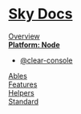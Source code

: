 <!--- This Platform: Node was auto-generated using "npx sky readme" --> 

# [Sky Docs](/README.md)

[Overview](..%2Fdocs%2Foverview%2FOverview.md)   
**[Platform: Node](..%2F%40node%2FPlatform%3A%20Node.md)**   
* [@clear-console](..%2F%40node%2F%40clear-console%2F%40clear-console.md)
  
[Ables](..%2Fables%2FAbles.md)   
[Features](..%2Ffeatures%2FFeatures.md)   
[Helpers](..%2Fhelpers%2FHelpers.md)   
[Standard](..%2Fstandard%2FStandard.md)   